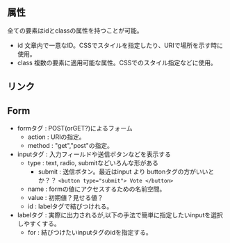## 属性
全ての要素はidとclassの属性を持つことが可能。
- id
  文章内で一意なID。CSSでスタイルを指定したり、URIで場所を示す時に使用。
- class
  複数の要素に適用可能な属性。CSSでのスタイル指定などに使用。
  

## リンク



## Form
- formタグ : POST(orGET?)によるフォーム
  - action : URIの指定。
  - method : "get","post"の指定。
- inputタグ : 入力フィールドや送信ボタンなどを表示する
  - type : text, radio, submitなどいろんな形がある
    - submit : 送信ボタン。最近はinput より buttonタグの方がいいとか？？
    `<button type="submit"> Vote </button>`
  - name : formの値にアクセスするための名前空間。
  - value : 初期値？見せる値？
  - id : labelタグで結びつけれる。
- labelタグ : 実際に出力されるが,以下の手法で簡単に指定したいinputを選択しやすくする。
  - for : 結びつけたいinputタグのidを指定する。